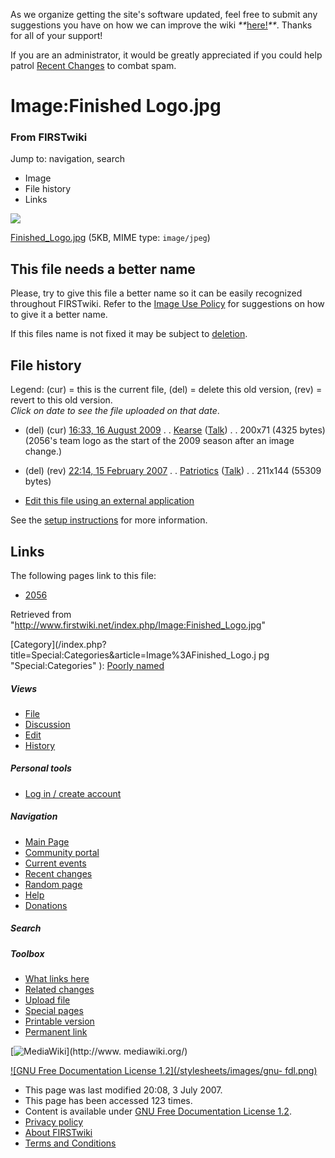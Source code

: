 As we organize getting the site's software updated, feel free to submit any
suggestions you have on how we can improve the wiki
_**_[here!](/index.php/User:Hallry/Suggestions "User:Hallry/Suggestions"
)_**_. Thanks for all of your support!

If you are an administrator, it would be greatly appreciated if you could help
patrol [Recent Changes](/index.php/Special:Recentchanges
"Special:Recentchanges" ) to combat spam.

# Image:Finished Logo.jpg

### From FIRSTwiki

Jump to: navigation, search

  * Image
  * File history
  * Links

![](/media/d/dd/Finished_Logo.jpg)

[Finished_Logo.jpg](/media/d/dd/Finished_Logo.jpg "Finished Logo.jpg" ) (5KB,
MIME type: `image/jpeg`)

This file needs a better name  
---  
Please, try to give this file a better name so it can be easily recognized
throughout FIRSTwiki. Refer to the [Image Use
Policy](/index.php/FIRSTwiki:Image_use_policy "FIRSTwiki:Image use policy" )
for suggestions on how to give it a better name.

If this files name is not fixed it may be subject to
[deletion](/index.php/Category:Candidates_for_speedy_deletion
"Category:Candidates for speedy deletion" ).  
  
## File history

Legend: (cur) = this is the current file, (del) = delete this old version,
(rev) = revert to this old version.  
_Click on date to see the file uploaded on that date_.

  * (del) (cur) [16:33, 16 August 2009](/media/d/dd/Finished_Logo.jpg "/media/d/dd/Finished Logo.jpg" ) . . [Kearse](/index.php?title=User:Kearse&action=edit "User:Kearse" ) ([Talk](/index.php?title=User_talk:Kearse&action=edit "User talk:Kearse" )) . . 200x71 (4325 bytes) (2056's team logo as the start of the 2009 season after an image change.)
  * (del) (rev) [22:14, 15 February 2007](/media/archive/d/dd/20090816163349%21Finished_Logo.jpg "/media/archive/d/dd/20090816163349!Finished Logo.jpg" ) . . [Patriotics](/index.php?title=User:Patriotics&action=edit "User:Patriotics" ) ([Talk](/index.php?title=User_talk:Patriotics&action=edit "User talk:Patriotics" )) . . 211x144 (55309 bytes)
  

  * [Edit this file using an external application](/index.php?title=Image:Finished_Logo.jpg&action=edit&externaledit=true&mode=file "Image:Finished Logo.jpg" )

See the [setup
instructions](http://meta.wikimedia.org/wiki/Help:External_editors
"http://meta.wikimedia.org/wiki/Help:External_editors" ) for more information.

## Links

The following pages link to this file:

  * [2056](/index.php/2056 "2056" )

Retrieved from "<http://www.firstwiki.net/index.php/Image:Finished_Logo.jpg>"

[Category](/index.php?title=Special:Categories&article=Image%3AFinished_Logo.j
pg "Special:Categories" ): [Poorly named](/index.php/Category:Poorly_named
"Category:Poorly named" )

##### Views

  * [File](/index.php/Image:Finished_Logo.jpg)
  * [Discussion](/index.php?title=Image_talk:Finished_Logo.jpg&action=edit)
  * [Edit](/index.php?title=Image:Finished_Logo.jpg&action=edit)
  * [History](/index.php?title=Image:Finished_Logo.jpg&action=history)

##### Personal tools

  * [Log in / create account](/index.php?title=Special:Userlogin&returnto=Image:Finished_Logo.jpg)

[](/index.php/Main_Page "Main Page" )

##### Navigation

  * [Main Page](/index.php/Main_Page)
  * [Community portal](/index.php/FIRSTwiki:Community_portal)
  * [Current events](/index.php/Current_events)
  * [Recent changes](/index.php/Special:Recentchanges)
  * [Random page](/index.php/Special:Random)
  * [Help](/index.php/FIRSTwiki:Help)
  * [Donations](/index.php/FIRSTwiki:Site_support)

##### Search



##### Toolbox

  * [What links here](/index.php/Special:Whatlinkshere/Image:Finished_Logo.jpg)
  * [Related changes](/index.php/Special:Recentchangeslinked/Image:Finished_Logo.jpg)
  * [Upload file](/index.php/Special:Upload)
  * [Special pages](/index.php/Special:Specialpages)
  * [Printable version](/index.php?title=Image:Finished_Logo.jpg&printable=yes)
  * [Permanent link](/index.php?title=Image:Finished_Logo.jpg&oldid=61784)

[![MediaWiki](/skins/common/images/poweredby_mediawiki_88x31.png)](http://www.
mediawiki.org/)

[![GNU Free Documentation License 1.2](/stylesheets/images/gnu-
fdl.png)](http://www.gnu.org/copyleft/fdl.html)

  * This page was last modified 20:08, 3 July 2007.
  * This page has been accessed 123 times.
  * Content is available under [GNU Free Documentation License 1.2](http://www.gnu.org/copyleft/fdl.html "http://www.gnu.org/copyleft/fdl.html" ).
  * [Privacy policy](/index.php/FIRSTwiki:Privacy_policy "FIRSTwiki:Privacy policy" )
  * [About FIRSTwiki](/index.php/FIRSTwiki:About "FIRSTwiki:About" )
  * [Terms and Conditions](/index.php/FIRSTwiki:Terms_and_conditions "FIRSTwiki:Terms and conditions" )

